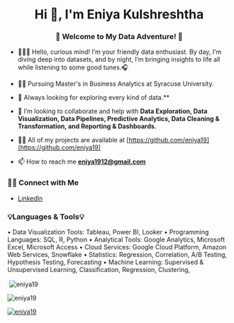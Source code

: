 <h1 align="center">Hi 👋, I'm Eniya Kulshreshtha</h1>
<h3 align="center">🎉 Welcome to My Data Adventure! 🚀</h3>

- 👩🏻‍💻 Hello, curious mind! I’m your friendly data enthusiast. By day, I’m diving deep into datasets, and by night, I’m bringing insights to life  all while listening to some good tunes.🎧
  
- 👩‍💻 Pursuing Master's in Business Analytics at Syracuse University.
  
- 🌱 Always looking for exploring every kind of data.**
  
- 👯  I’m looking to collaborate and help with **Data Exploration, Data Visualization, Data Pipelines, Predictive Analytics, Data Cleaning & Transformation, and Reporting & Dashboards.** 
  
- 👨‍💻 All of my projects are available at [https://github.com/eniya19](https://github.com/eniya19)

- 📫 How to reach me **eniya1912@gmail.com**

### 🙌🏻 Connect with Me
- [LinkedIn](https://www.linkedin.com/in/eniyakulshreshtha/)

### 💡Languages & Tools💡
• Data Visualization Tools: Tableau, Power BI, Looker 
• Programming Languages: SQL, R, Python 
• Analytical Tools: Google Analytics, Microsoft Excel, Microsoft Access 
• Cloud Services: Google Cloud Platform, Amazon Web Services, Snowflake 
• Statistics: Regression, Correlation, A/B Testing, Hypothesis Testing, Forecasting
• Machine Learning: Supervised & Unsupervised Learning, Classification, Regression, Clustering,

<p>&nbsp;<img align="center" src="https://github-readme-stats.vercel.app/api?username=eniya19&show_icons=true&locale=en" alt="eniya19" /></p>

<p><img align="center" src="https://github-readme-streak-stats.herokuapp.com/?user=eniya19&" alt="eniya19" /></p>

<p align="left"> <a href="https://github.com/ryo-ma/github-profile-trophy"><img src="https://github-profile-trophy.vercel.app/?username=eniya19" alt="eniya19" /></a> </p>
